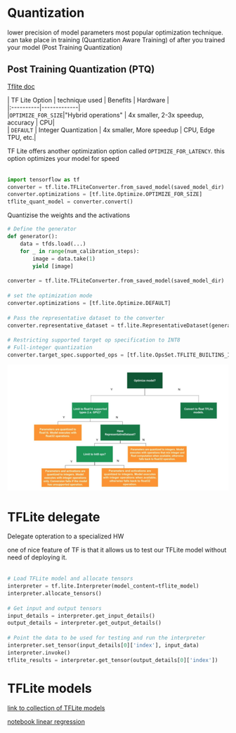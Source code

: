 # Quantization

lower precision of model parameters 
most popular optimization technique. can take place in training (Quantization Aware Training) of after you trained your model (Post Training Quantization)

## Post Training Quantization (PTQ)
[Tflite doc](https://www.tensorflow.org/lite/performance/post_training_quantization)

| TF Lite Option | technique used | Benefits | Hardware | \
|:----------|-------------| \
|`OPTIMIZE_FOR_SIZE`|"Hybrid operations" | 4x smaller, 2-3x speedup, accuracy | CPU|\
| `DEFAULT` | Integer Quantization | 4x smaller, More speedup | CPU, Edge TPU, etc.|


TF Lite offers another optimization option called `OPTIMIZE_FOR_LATENCY`. this option optimizes your model for speed

```python

import tensorflow as tf
converter = tf.lite.TFLiteConverter.from_saved_model(saved_model_dir)
converter.optimizations = [tf.lite.Optimize.OPTIMIZE_FOR_SIZE]
tflite_quant_model = converter.convert()

```

Quantizise the weights and the activations 
```python
# Define the generator
def generator():
    data = tfds.load(...)
    for _ in range(num_calibration_steps):
        image = data.take(1)
        yield [image]

converter = tf.lite.TFLiteConverter.from_saved_model(saved_model_dir)

# set the optimization mode
converter.optimizations = [tf.lite.Optimize.DEFAULT]

# Pass the representative dataset to the converter
converter.representative_dataset = tf.lite.RepresentativeDataset(generator)

# Restricting supported target op specification to INT8
# Full-integer quantization
converter.target_spec.supported_ops = [tf.lite.OpsSet.TFLITE_BUILTINS_INT8]
```

![quantization](images/TFLITE_quantiz.png)

# TFLite delegate

Delegate opteration to a specialized HW

one of nice feature of TF is that it allows us to test our TFLite model without need of deploying it.

```python

# Load TFLite model and allocate tensors
interpreter = tf.lite.Interpreter(model_content=tflite_model)
interpreter.allocate_tensors()

# Get input and output tensors
input_details = interpreter.get_input_details()
output_details = interpreter.get_output_details()

# Point the data to be used for testing and run the interpreter
interpreter.set_tensor(input_details[0]['index'], input_data)
interpreter.invoke()
tflite_results = interpreter.get_tensor(output_details[0]['index'])

```

# TFLite models

[link to collection of TFLite models](https://www.tensorflow.org/lite/models)

[notebook linear regression](https://colab.research.google.com/github/tensorflow/examples/blob/master/courses/udacity_intro_to_tensorflow_lite/tflite_c01_linear_regression.ipynb#scrollTo=FOAIMETeJmkc)
